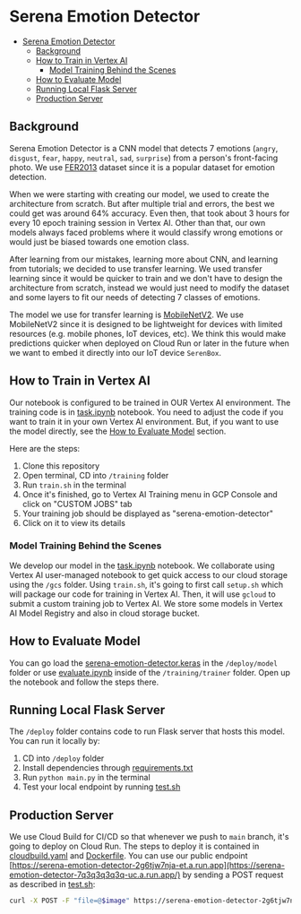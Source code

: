 # Serena Emotion Detector

- [Serena Emotion Detector](#serena-emotion-detector)
  - [Background](#background)
  - [How to Train in Vertex AI](#how-to-train-in-vertex-ai)
    - [Model Training Behind the Scenes](#model-training-behind-the-scenes)
  - [How to Evaluate Model](#how-to-evaluate-model)
  - [Running Local Flask Server](#running-local-flask-server)
  - [Production Server](#production-server)

## Background

Serena Emotion Detector is a CNN model that detects 7 emotions (`angry`, `disgust`, `fear`, `happy`, `neutral`, `sad`, `surprise`) from a person's front-facing photo. We use [FER2013](https://www.kaggle.com/deadskull7/fer2013) dataset since it is a popular dataset for emotion detection.

When we were starting with creating our model, we used to create the architecture from scratch. But after multiple trial and errors, the best we could get was around 64% accuracy. Even then, that took about 3 hours for every 10 epoch training session in Vertex AI. Other than that, our own models always faced problems where it would classify wrong emotions or would just be biased towards one emotion class.

After learning from our mistakes, learning more about CNN, and learning from tutorials; we decided to use transfer learning. We used transfer learning since it would be quicker to train and we don't have to design the architecture from scratch, instead we would just need to modify the dataset and some layers to fit our needs of detecting 7 classes of emotions.

The model we use for transfer learning is [MobileNetV2](https://www.ict-srilanka.com/blog/what-is-mobilenetv2). We use MobileNetV2 since it is designed to be lightweight for devices with limited resources (e.g. mobile phones, IoT devices, etc). We think this would make predictions quicker when deployed on Cloud Run or later in the future when we want to embed it directly into our IoT device `SerenBox`.

## How to Train in Vertex AI

Our notebook is configured to be trained in OUR Vertex AI environment. The training code is in [task.ipynb](training/trainer/task.ipynb) notebook. You need to adjust the code if you want to train it in your own Vertex AI environment. But, if you want to use the model directly, see the [How to Evaluate Model](#how-to-evaluate-model) section.

Here are the steps:

1. Clone this repository
2. Open terminal, CD into `/training` folder
3. Run `train.sh` in the terminal
4. Once it's finished, go to Vertex AI Training menu in GCP Console and click on "CUSTOM JOBS" tab
5. Your training job should be displayed as "serena-emotion-detector"
6. Click on it to view its details

### Model Training Behind the Scenes

We develop our model in the [task.ipynb](training/trainer/task.ipynb) notebook. We collaborate using Vertex AI user-managed notebook to get quick access to our cloud storage using the `/gcs` folder. Using `train.sh`, it's going to first call `setup.sh` which will package our code for training in Vertex AI. Then, it will use `gcloud` to submit a custom training job to Vertex AI. We store some models in Vertex AI Model Registry and also in cloud storage bucket.

## How to Evaluate Model

You can go load the [serena-emotion-detector.keras](deploy/model/serena-emotion-detector.keras) in the `/deploy/model` folder or use [evaluate.ipynb](training/trainer/evaluate.ipynb) inside of the `/training/trainer` folder. Open up the notebook and follow the steps there.

## Running Local Flask Server

The `/deploy` folder contains code to run Flask server that hosts this model. You can run it locally by:

1. CD into `/deploy` folder
2. Install dependencies through [requirements.txt](deploy/requirements.txt)
3. Run `python main.py` in the terminal
4. Test your local endpoint by running [test.sh](deploy/test.sh)

## Production Server

We use Cloud Build for CI/CD so that whenever we push to `main` branch, it's going to deploy on Cloud Run. The steps to deploy it is contained in [cloudbuild.yaml](deploy/cloudbuild.yaml) and [Dockerfile](deploy/Dockerfile).
You can use our public endpoint [https://serena-emotion-detector-2g6tjw7nja-et.a.run.app](https://serena-emotion-detector-7q3q3q3q3q-uc.a.run.app/) by sending a POST request as described in [test.sh](deploy/test.sh):

```bash
curl -X POST -F "file=@$image" https://serena-emotion-detector-2g6tjw7nja-et.a.run.app/predict
```

